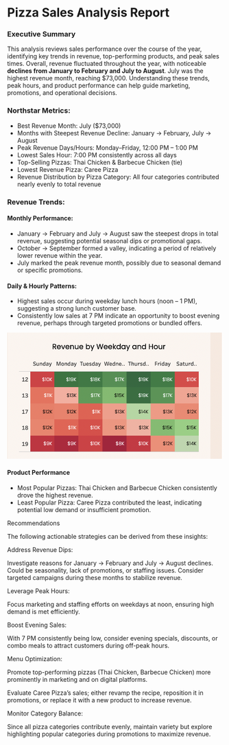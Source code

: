 # Pizza Sales Analysis Report

### Executive Summary
This analysis reviews sales performance over the course of the year, identifying key trends in revenue, top-performing products, and peak sales times. Overall, revenue fluctuated throughout the year, with noticeable __declines from January to February and July to August__. July was the highest revenue month, reaching $73,000. Understanding these trends, peak hours, and product performance can help guide marketing, promotions, and operational decisions.

### Northstar Metrics:
  - Best Revenue Month: July ($73,000)
  - Months with Steepest Revenue Decline: January → February, July → August
  - Peak Revenue Days/Hours: Monday–Friday, 12:00 PM – 1:00 PM
  - Lowest Sales Hour: 7:00 PM consistently across all days
  - Top-Selling Pizzas: Thai Chicken & Barbecue Chicken (tie)
  - Lowest Revenue Pizza: Caree Pizza
  - Revenue Distribution by Pizza Category: All four categories contributed nearly evenly to total revenue

### Revenue Trends: 

#### Monthly Performance:
  - January → February and July → August saw the steepest drops in total revenue, suggesting potential seasonal dips or promotional gaps.
  - October → September formed a valley, indicating a period of relatively lower revenue within the year.
  - July marked the peak revenue month, possibly due to seasonal demand or specific promotions.



#### Daily & Hourly Patterns:
  - Highest sales occur during weekday lunch hours (noon – 1 PM), suggesting a strong lunch customer base.
  - Consistently low sales at 7 PM indicate an opportunity to boost evening revenue, perhaps through targeted promotions or bundled offers.

![Description of image](images/heatmap.png)




#### Product Performance
  - Most Popular Pizzas: Thai Chicken and Barbecue Chicken consistently drove the highest revenue.
  - Least Popular Pizza: Caree Pizza contributed the least, indicating potential low demand or insufficient promotion.

Recommendations

The following actionable strategies can be derived from these insights:

Address Revenue Dips:

Investigate reasons for January → February and July → August declines. Could be seasonality, lack of promotions, or staffing issues. Consider targeted campaigns during these months to stabilize revenue.

Leverage Peak Hours:

Focus marketing and staffing efforts on weekdays at noon, ensuring high demand is met efficiently.

Boost Evening Sales:

With 7 PM consistently being low, consider evening specials, discounts, or combo meals to attract customers during off-peak hours.

Menu Optimization:

Promote top-performing pizzas (Thai Chicken, Barbecue Chicken) more prominently in marketing and on digital platforms.

Evaluate Caree Pizza’s sales; either revamp the recipe, reposition it in promotions, or replace it with a new product to increase revenue.

Monitor Category Balance:

Since all pizza categories contribute evenly, maintain variety but explore highlighting popular categories during promotions to maximize revenue.
